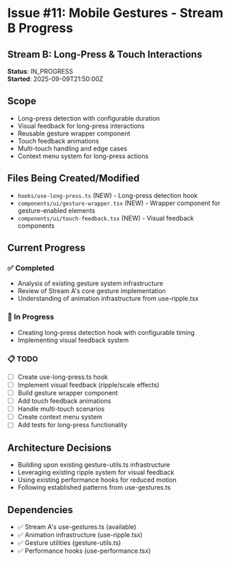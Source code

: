 # Issue #11: Mobile Gestures - Stream B Progress

## Stream B: Long-Press & Touch Interactions
**Status**: IN_PROGRESS  
**Started**: 2025-09-09T21:50:00Z

## Scope
- Long-press detection with configurable duration
- Visual feedback for long-press interactions
- Reusable gesture wrapper component
- Touch feedback animations
- Multi-touch handling and edge cases
- Context menu system for long-press actions

## Files Being Created/Modified
- `hooks/use-long-press.ts` (NEW) - Long-press detection hook
- `components/ui/gesture-wrapper.tsx` (NEW) - Wrapper component for gesture-enabled elements
- `components/ui/touch-feedback.tsx` (NEW) - Visual feedback components

## Current Progress

### ✅ Completed
- Analysis of existing gesture system infrastructure
- Review of Stream A's core gesture implementation
- Understanding of animation infrastructure from use-ripple.tsx

### 🚧 In Progress
- Creating long-press detection hook with configurable timing
- Implementing visual feedback system

### 📋 TODO
- [ ] Create use-long-press.ts hook
- [ ] Implement visual feedback (ripple/scale effects)
- [ ] Build gesture wrapper component
- [ ] Add touch feedback animations
- [ ] Handle multi-touch scenarios
- [ ] Create context menu system
- [ ] Add tests for long-press functionality

## Architecture Decisions
- Building upon existing gesture-utils.ts infrastructure
- Leveraging existing ripple system for visual feedback
- Using existing performance hooks for reduced motion
- Following established patterns from use-gestures.ts

## Dependencies
- ✅ Stream A's use-gestures.ts (available)
- ✅ Animation infrastructure (use-ripple.tsx)
- ✅ Gesture utilities (gesture-utils.ts)
- ✅ Performance hooks (use-performance.tsx)